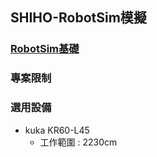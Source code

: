 ## SHIHO-RobotSim模擬

 ### [RobotSim基礎](https://yazelin.github.io/usc2019-RobotSim/zh-tw/1RobotSimBasic.html)

### 專案限制


### 選用設備
- kuka KR60-L45
	- 工作範圍 : 2230cm
<!--stackedit_data:
eyJoaXN0b3J5IjpbLTk3MzA1NzgyLC0xNzU3OTM0OTk1LDc0NT
k5ODA1NSwxMTA1OTc0OF19
-->